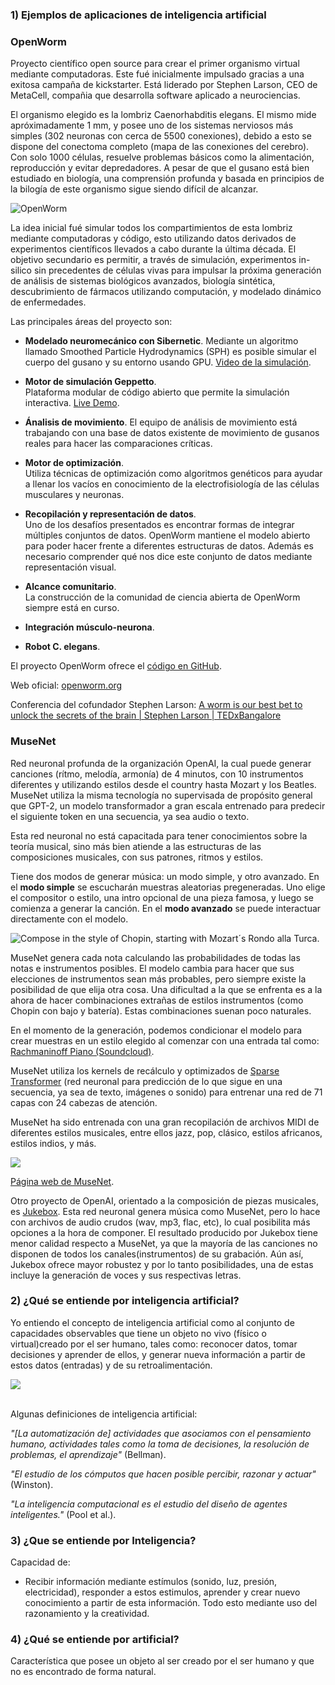 ### 1) Ejemplos de aplicaciones de inteligencia artificial 
### **OpenWorm**  
Proyecto científico open source para crear el primer organismo virtual mediante computadoras. Este fué inicialmente impulsado gracias a una exitosa campaña de kickstarter. Está liderado por Stephen Larson, CEO de MetaCell, compañia que desarrolla software aplicado a neurociencias.  

El organismo elegido es la lombriz Caenorhabditis elegans. El mismo mide apróximadamente 1 mm, y posee uno de los sistemas nerviosos más simples (302 neuronas con cerca de 5500 conexiones), debido a esto se dispone del conectoma completo (mapa de las conexiones del cerebro). Con solo 1000 células, resuelve problemas básicos como la alimentación, reproducción y evitar depredadores. A pesar de que el gusano está bien estudiado en biología, una comprensión profunda y basada en principios de la bilogía de este organismo sigue siendo difícil de alcanzar.  

![OpenWorm](https://d.ibtimes.co.uk/en/full/1420989/worm-connectome-openworm.jpg?w=600&f=36151e18593fe6065f80e079b17c7a10)

La idea inicial fué simular todos los compartimientos de esta lombriz mediante computadoras y código, esto utilizando datos derivados de experimentos científicos llevados a cabo durante la última década. El objetivo secundario es permitir, a través de simulación, experimentos in-silico sin precedentes de células vivas para impulsar la próxima generación de análisis de sistemas biológicos avanzados, biología sintética, descubrimiento de fármacos utilizando computación, y modelado dinámico de enfermedades.


Las principales áreas del proyecto son:  
+ **Modelado neuromecánico con Sibernetic**.
Mediante un algoritmo llamado Smoothed Particle Hydrodynamics (SPH) es posible simular el cuerpo del gusano y su entorno usando GPU. [Video de la simulación](https://www.youtube.com/watch?v=SaovWiZJUWY&ab_channel=MikeVella).

+ **Motor de simulación Geppetto**.  
Plataforma modular de código abierto que permite la simulación interactiva.
[Live Demo](https://live.geppetto.org/).
+ **Ánalisis de movimiento**.
El equipo de análisis de movimiento está trabajando con una base de datos existente de movimiento de gusanos reales para hacer las comparaciones críticas.
+ **Motor de optimización**.  
Utiliza técnicas de optimización como algoritmos genéticos para ayudar a llenar los vacíos en conocimiento de la electrofisiología de las células musculares y neuronas.
+ **Recopilación y representación de datos**.  
Uno de los desafíos presentados es encontrar formas de integrar múltiples conjuntos de datos. OpenWorm mantiene el modelo abierto para poder hacer frente a diferentes estructuras de datos. Además es necesario comprender qué nos dice este conjunto de datos mediante representación visual.
+ **Alcance comunitario**.  
La construcción de la comunidad de ciencia abierta de OpenWorm siempre está en curso.
+ **Integración músculo-neurona**.  
+ **Robot C. elegans**.  

El proyecto OpenWorm ofrece el [código en GitHub](https://github.com/openworm/OpenWorm).  

Web oficial: [openworm.org](https://openworm.org/)  


Conferencia del cofundador Stephen Larson: [A worm is our best bet to unlock the secrets of the brain | Stephen Larson | TEDxBangalore](https://www.youtube.com/watch?v=RY2-0-QsuTE&ab_channel=TEDxTalks)

### **MuseNet**
Red neuronal profunda de la organización OpenAI, la cual puede generar canciones (rítmo, melodía, armonía) de 4 minutos, con 10 instrumentos diferentes  y utilizando estilos desde el country hasta Mozart y los Beatles. MuseNet utiliza la misma tecnología no supervisada de propósito general que GPT-2, un modelo transformador a gran escala entrenado para predecir el siguiente token en una secuencia, ya sea audio o texto.

Esta red neuronal no está capacitada para tener conocimientos sobre la teoría musical, sino más bien atiende a las estructuras de las composiciones musicales, con sus patrones, ritmos y estilos.

Tiene dos modos de generar música: un modo simple, y otro avanzado. En el **modo simple** se escucharán muestras aleatorias pregeneradas. Uno elige el compositor o estilo, una intro opcional de una pieza famosa, y luego se comienza a generar la canción. En el **modo avanzado** se puede interactuar directamente con el modelo.

![Compose in the style of Chopin, starting with Mozart´s Rondo alla Turca.](https://radiocantilo.com/wp-content/uploads/2019/05/7939e2f3-d2e6-43c2-8197-eaf450b41733.png)  

MuseNet genera cada nota calculando las probabilidades de todas las notas e instrumentos posibles. El modelo cambia para hacer que sus elecciones de instrumentos sean más probables, pero siempre existe la posibilidad de que elija otra cosa. Una dificultad a la que se enfrenta es a la ahora de hacer combinaciones extrañas de estilos instrumentos (como Chopin con bajo y batería). Estas combinaciones suenan poco naturales.

En el momento de la generación, podemos condicionar el modelo para crear muestras en un estilo elegido al comenzar con una entrada tal como: [Rachmaninoff Piano (Soundcloud)](https://soundcloud.com/openai_audio/rachmaninoff?in=openai_audio/sets/musenet).  

MuseNet utiliza los kernels de recálculo y optimizados de [Sparse Transformer](https://openai.com/blog/sparse-transformer/) (red neuronal para predicción de lo que sigue en una secuencia, ya sea de texto, imágenes o sonido) para entrenar una red de 71 capas con 24 cabezas de atención.

MuseNet ha sido entrenada con una gran recopilación de archivos MIDI de diferentes estilos musicales, entre ellos jazz, pop, clásico, estilos africanos, estilos indios, y más.

![](https://miro.medium.com/max/1400/1*6he8jJFn5DQ5-xIac8L5Uw.jpeg)  

[Página web de MuseNet](https://openai.com/blog/musenet/).

Otro proyecto de OpenAI, orientado a la composición de piezas musicales, es [Jukebox](https://openai.com/blog/jukebox/). Esta red neuronal genera música como MuseNet, pero lo hace con archivos de audio crudos (wav, mp3, flac, etc), lo cual posibilita más opciones a la hora de componer. El resultado producido por Jukebox tiene menor calidad respecto a MuseNet, ya que la mayoría de las canciones no disponen de todos los canales(instrumentos) de su grabación. Aún así, Jukebox ofrece mayor robustez y por lo tanto posibilidades, una de estas incluye la generación de voces y sus respectivas letras.

### 2) ¿Qué se entiende por inteligencia artificial?  

Yo entiendo el concepto de inteligencia artificial como al conjunto de capacidades observables que tiene un objeto no vivo (físico o virtual)creado por el ser humano, tales como: reconocer datos, tomar decisiones y aprender de ellos, y generar nueva información a partir de estos datos (entradas) y de su retroalimentación.


![](https://carpentries-incubator.github.io/machine-learning-librarians-archivists/fig/ep-02-ai-graph.png)  

<br />
Algunas definiciones de inteligencia artificial:  

<br />  


*"[La automatización de] actividades que asociamos con el pensamiento humano, actividades tales como la toma de decisiones, la resolución de problemas, el aprendizaje"* (Bellman).  

*"El estudio de los cómputos que hacen posible percibir, razonar y actuar"* (Winston).

*"La inteligencia computacional es el estudio del diseño de agentes inteligentes."* (Pool et al.).


### 3) ¿Que se entiende por Inteligencia?
Capacidad de:
- Recibir información mediante estímulos (sonido, luz, presión, electricidad), responder a estos estimulos, aprender y crear nuevo conocimiento a partir de esta información. Todo esto mediante uso del razonamiento y la creatividad.

### 4) ¿Qué se entiende por artificial?
Característica que posee un objeto al ser creado por el ser humano y que no es encontrado de forma natural.
